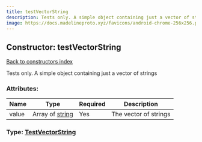 ```yaml
---
title: testVectorString
description: Tests only. A simple object containing just a vector of strings
image: https://docs.madelineproto.xyz/favicons/android-chrome-256x256.png
---
```

## Constructor: testVectorString  
[Back to constructors index](index.md)



Tests only. A simple object containing just a vector of strings

### Attributes:

| Name     |    Type       | Required | Description |
|----------|---------------|----------|-------------|
|value|Array of [string](../types/string.md) | Yes|The vector of strings|



### Type: [TestVectorString](../types/TestVectorString.md)


